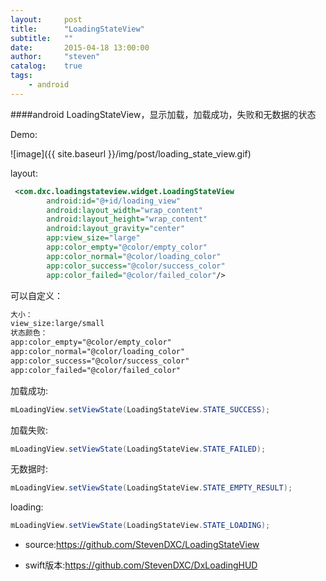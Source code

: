 ```yaml
---
layout:     post
title:      "LoadingStateView"
subtitle:   ""
date:       2015-04-18 13:00:00
author:     "steven"
catalog:    true
tags:
    - android
---
```


####android LoadingStateView，显示加载，加载成功，失败和无数据的状态

Demo:

![image]({{ site.baseurl }}/img/post/loading_state_view.gif)


layout:

```xml
 <com.dxc.loadingstateview.widget.LoadingStateView
        android:id="@+id/loading_view"
        android:layout_width="wrap_content"
        android:layout_height="wrap_content"
        android:layout_gravity="center"
        app:view_size="large"
        app:color_empty="@color/empty_color"
        app:color_normal="@color/loading_color"
        app:color_success="@color/success_color"
        app:color_failed="@color/failed_color"/>
```


可以自定义：

```xml
大小：
view_size:large/small
状态颜色：
app:color_empty="@color/empty_color"
app:color_normal="@color/loading_color"
app:color_success="@color/success_color"
app:color_failed="@color/failed_color"
```

加载成功:

```java
mLoadingView.setViewState(LoadingStateView.STATE_SUCCESS);
```

加载失败:
```java
mLoadingView.setViewState(LoadingStateView.STATE_FAILED);
```

无数据时:

```java
mLoadingView.setViewState(LoadingStateView.STATE_EMPTY_RESULT);
```

loading:

```java
mLoadingView.setViewState(LoadingStateView.STATE_LOADING);
```





* source:https://github.com/StevenDXC/LoadingStateView


* swift版本:https://github.com/StevenDXC/DxLoadingHUD
